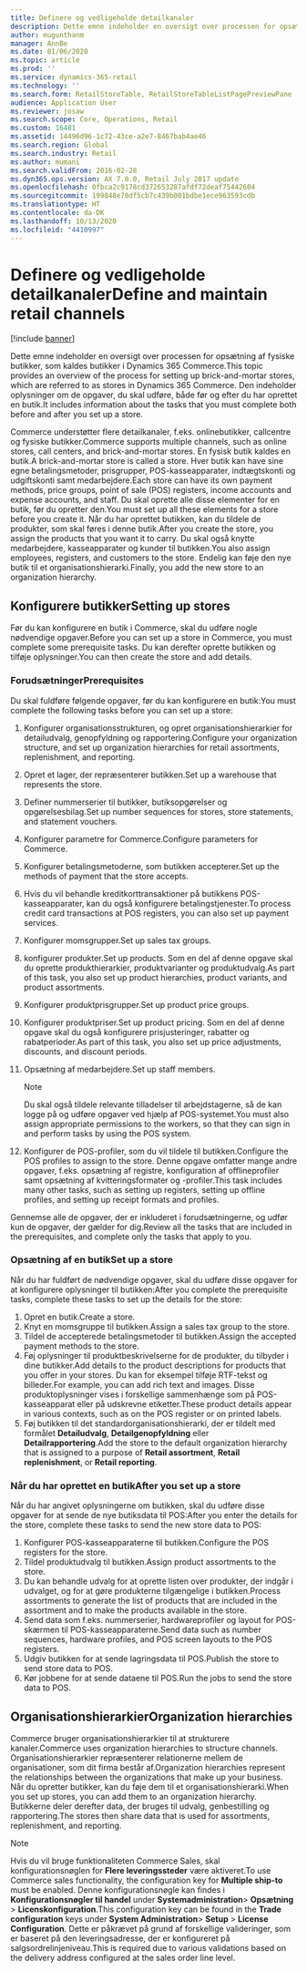 ```yaml
---
title: Definere og vedligeholde detailkanaler
description: Dette emne indeholder en oversigt over processen for opsætning af fysiske butikker, som kaldes butikker i Dynamics 365 Commerce. Den indeholder oplysninger om de opgaver, du skal udføre, både før og efter du har oprettet en butik.
author: mugunthanm
manager: AnnBe
ms.date: 01/06/2020
ms.topic: article
ms.prod: ''
ms.service: dynamics-365-retail
ms.technology: ''
ms.search.form: RetailStoreTable, RetailStoreTableListPagePreviewPane
audience: Application User
ms.reviewer: josaw
ms.search.scope: Core, Operations, Retail
ms.custom: 16481
ms.assetid: 14496d96-1c72-43ce-a2e7-8467bab4ae46
ms.search.region: Global
ms.search.industry: Retail
ms.author: mumani
ms.search.validFrom: 2016-02-28
ms.dyn365.ops.version: AX 7.0.0, Retail July 2017 update
ms.openlocfilehash: 0fbca2c9178cd372653287afdf72deaf75442604
ms.sourcegitcommit: 199848e78df5cb7c439b001bdbe1ece963593cdb
ms.translationtype: HT
ms.contentlocale: da-DK
ms.lasthandoff: 10/13/2020
ms.locfileid: "4410997"
---
```

# <a name="define-and-maintain-retail-channels"></a><span data-ttu-id="b9bc3-104">Definere og vedligeholde detailkanaler</span><span class="sxs-lookup"><span data-stu-id="b9bc3-104">Define and maintain retail channels</span></span>

[!include [banner](includes/banner.md)]

<span data-ttu-id="b9bc3-105">Dette emne indeholder en oversigt over processen for opsætning af fysiske butikker, som kaldes butikker i Dynamics 365 Commerce.</span><span class="sxs-lookup"><span data-stu-id="b9bc3-105">This topic provides an overview of the process for setting up brick-and-mortar stores, which are referred to as stores in Dynamics 365 Commerce.</span></span> <span data-ttu-id="b9bc3-106">Den indeholder oplysninger om de opgaver, du skal udføre, både før og efter du har oprettet en butik.</span><span class="sxs-lookup"><span data-stu-id="b9bc3-106">It includes information about the tasks that you must complete both before and after you set up a store.</span></span>

<span data-ttu-id="b9bc3-107">Commerce understøtter flere detailkanaler, f.eks. onlinebutikker, callcentre og fysiske butikker.</span><span class="sxs-lookup"><span data-stu-id="b9bc3-107">Commerce supports multiple channels, such as online stores, call centers, and brick-and-mortar stores.</span></span> <span data-ttu-id="b9bc3-108">En fysisk butik kaldes en butik.</span><span class="sxs-lookup"><span data-stu-id="b9bc3-108">A brick-and-mortar store is called a store.</span></span> <span data-ttu-id="b9bc3-109">Hver butik kan have sine egne betalingsmetoder, prisgrupper, POS-kasseapparater, indtægtskonti og udgiftskonti samt medarbejdere.</span><span class="sxs-lookup"><span data-stu-id="b9bc3-109">Each store can have its own payment methods, price groups, point of sale (POS) registers, income accounts and expense accounts, and staff.</span></span> <span data-ttu-id="b9bc3-110">Du skal oprette alle disse elementer for en butik, før du opretter den.</span><span class="sxs-lookup"><span data-stu-id="b9bc3-110">You must set up all these elements for a store before you create it.</span></span> <span data-ttu-id="b9bc3-111">Når du har oprettet butikken, kan du tildele de produkter, som skal føres i denne butik.</span><span class="sxs-lookup"><span data-stu-id="b9bc3-111">After you create the store, you assign the products that you want it to carry.</span></span> <span data-ttu-id="b9bc3-112">Du skal også knytte medarbejdere, kasseapparater og kunder til butikken.</span><span class="sxs-lookup"><span data-stu-id="b9bc3-112">You also assign employees, registers, and customers to the store.</span></span> <span data-ttu-id="b9bc3-113">Endelig kan føje den nye butik til et organisationshierarki.</span><span class="sxs-lookup"><span data-stu-id="b9bc3-113">Finally, you add the new store to an organization hierarchy.</span></span>

## <a name="setting-up-stores"></a><span data-ttu-id="b9bc3-114">Konfigurere butikker</span><span class="sxs-lookup"><span data-stu-id="b9bc3-114">Setting up stores</span></span>

<span data-ttu-id="b9bc3-115">Før du kan konfigurere en butik i Commerce, skal du udføre nogle nødvendige opgaver.</span><span class="sxs-lookup"><span data-stu-id="b9bc3-115">Before you can set up a store in Commerce, you must complete some prerequisite tasks.</span></span> <span data-ttu-id="b9bc3-116">Du kan derefter oprette butikken og tilføje oplysninger.</span><span class="sxs-lookup"><span data-stu-id="b9bc3-116">You can then create the store and add details.</span></span>

### <a name="prerequisites"></a><span data-ttu-id="b9bc3-117">Forudsætninger</span><span class="sxs-lookup"><span data-stu-id="b9bc3-117">Prerequisites</span></span>

<span data-ttu-id="b9bc3-118">Du skal fuldføre følgende opgaver, før du kan konfigurere en butik:</span><span class="sxs-lookup"><span data-stu-id="b9bc3-118">You must complete the following tasks before you can set up a store:</span></span>

1. <span data-ttu-id="b9bc3-119">Konfigurer organisationsstrukturen, og opret organisationshierarkier for detailudvalg, genopfyldning og rapportering.</span><span class="sxs-lookup"><span data-stu-id="b9bc3-119">Configure your organization structure, and set up organization hierarchies for retail assortments, replenishment, and reporting.</span></span>
2. <span data-ttu-id="b9bc3-120">Opret et lager, der repræsenterer butikken.</span><span class="sxs-lookup"><span data-stu-id="b9bc3-120">Set up a warehouse that represents the store.</span></span>
3. <span data-ttu-id="b9bc3-121">Definer nummerserier til butikker, butiksopgørelser og opgørelsesbilag.</span><span class="sxs-lookup"><span data-stu-id="b9bc3-121">Set up number sequences for stores, store statements, and statement vouchers.</span></span>
4. <span data-ttu-id="b9bc3-122">Konfigurer parametre for Commerce.</span><span class="sxs-lookup"><span data-stu-id="b9bc3-122">Configure parameters for Commerce.</span></span>
5. <span data-ttu-id="b9bc3-123">Konfigurer betalingsmetoderne, som butikken accepterer.</span><span class="sxs-lookup"><span data-stu-id="b9bc3-123">Set up the methods of payment that the store accepts.</span></span>
6. <span data-ttu-id="b9bc3-124">Hvis du vil behandle kreditkorttransaktioner på butikkens POS-kasseapparater, kan du også konfigurere betalingstjenester.</span><span class="sxs-lookup"><span data-stu-id="b9bc3-124">To process credit card transactions at POS registers, you can also set up payment services.</span></span>
7. <span data-ttu-id="b9bc3-125">Konfigurer momsgrupper.</span><span class="sxs-lookup"><span data-stu-id="b9bc3-125">Set up sales tax groups.</span></span>
8. <span data-ttu-id="b9bc3-126">konfigurer produkter.</span><span class="sxs-lookup"><span data-stu-id="b9bc3-126">Set up products.</span></span> <span data-ttu-id="b9bc3-127">Som en del af denne opgave skal du oprette produkthierarkier, produktvarianter og produktudvalg.</span><span class="sxs-lookup"><span data-stu-id="b9bc3-127">As part of this task, you also set up product hierarchies, product variants, and product assortments.</span></span>
9. <span data-ttu-id="b9bc3-128">Konfigurer produktprisgrupper.</span><span class="sxs-lookup"><span data-stu-id="b9bc3-128">Set up product price groups.</span></span>
10. <span data-ttu-id="b9bc3-129">Konfigurer produktpriser.</span><span class="sxs-lookup"><span data-stu-id="b9bc3-129">Set up product pricing.</span></span> <span data-ttu-id="b9bc3-130">Som en del af denne opgave skal du også konfigurere prisjusteringer, rabatter og rabatperioder.</span><span class="sxs-lookup"><span data-stu-id="b9bc3-130">As part of this task, you also set up price adjustments, discounts, and discount periods.</span></span>
11. <span data-ttu-id="b9bc3-131">Opsætning af medarbejdere.</span><span class="sxs-lookup"><span data-stu-id="b9bc3-131">Set up staff members.</span></span>

    > [!NOTE]
    > <span data-ttu-id="b9bc3-132">Du skal også tildele relevante tilladelser til arbejdstagerne, så de kan logge på og udføre opgaver ved hjælp af POS-systemet.</span><span class="sxs-lookup"><span data-stu-id="b9bc3-132">You must also assign appropriate permissions to the workers, so that they can sign in and perform tasks by using the POS system.</span></span>

12. <span data-ttu-id="b9bc3-133">Konfigurer de POS-profiler, som du vil tildele til butikken.</span><span class="sxs-lookup"><span data-stu-id="b9bc3-133">Configure the POS profiles to assign to the store.</span></span> <span data-ttu-id="b9bc3-134">Denne opgave omfatter mange andre opgaver, f.eks. opsætning af registre, konfiguration af offlineprofiler samt opsætning af kvitteringsformater og -profiler.</span><span class="sxs-lookup"><span data-stu-id="b9bc3-134">This task includes many other tasks, such as setting up registers, setting up offline profiles, and setting up receipt formats and profiles.</span></span>

<span data-ttu-id="b9bc3-135">Gennemse alle de opgaver, der er inkluderet i forudsætningerne, og udfør kun de opgaver, der gælder for dig.</span><span class="sxs-lookup"><span data-stu-id="b9bc3-135">Review all the tasks that are included in the prerequisites, and complete only the tasks that apply to you.</span></span>

### <a name="set-up-a-store"></a><span data-ttu-id="b9bc3-136">Opsætning af en butik</span><span class="sxs-lookup"><span data-stu-id="b9bc3-136">Set up a store</span></span>

<span data-ttu-id="b9bc3-137">Når du har fuldført de nødvendige opgaver, skal du udføre disse opgaver for at konfigurere oplysninger til butikken:</span><span class="sxs-lookup"><span data-stu-id="b9bc3-137">After you complete the prerequisite tasks, complete these tasks to set up the details for the store:</span></span>

1. <span data-ttu-id="b9bc3-138">Opret en butik.</span><span class="sxs-lookup"><span data-stu-id="b9bc3-138">Create a store.</span></span>
2. <span data-ttu-id="b9bc3-139">Knyt en momsgruppe til butikken.</span><span class="sxs-lookup"><span data-stu-id="b9bc3-139">Assign a sales tax group to the store.</span></span>
3. <span data-ttu-id="b9bc3-140">Tildel de accepterede betalingsmetoder til butikken.</span><span class="sxs-lookup"><span data-stu-id="b9bc3-140">Assign the accepted payment methods to the store.</span></span>
4. <span data-ttu-id="b9bc3-141">Føj oplysninger til produktbeskrivelserne for de produkter, du tilbyder i dine butikker.</span><span class="sxs-lookup"><span data-stu-id="b9bc3-141">Add details to the product descriptions for products that you offer in your stores.</span></span> <span data-ttu-id="b9bc3-142">Du kan for eksempel tilføje RTF-tekst og billeder.</span><span class="sxs-lookup"><span data-stu-id="b9bc3-142">For example, you can add rich text and images.</span></span> <span data-ttu-id="b9bc3-143">Disse produktoplysninger vises i forskellige sammenhænge som på POS-kasseapparat eller på udskrevne etiketter.</span><span class="sxs-lookup"><span data-stu-id="b9bc3-143">These product details appear in various contexts, such as on the POS register or on printed labels.</span></span>
5. <span data-ttu-id="b9bc3-144">Føj butikken til det standardorganisationshierarki, der er tildelt med formålet **Detailudvalg**, **Detailgenopfyldning** eller **Detailrapportering**.</span><span class="sxs-lookup"><span data-stu-id="b9bc3-144">Add the store to the default organization hierarchy that is assigned to a purpose of **Retail assortment**, **Retail replenishment**, or **Retail reporting**.</span></span>

### <a name="after-you-set-up-a-store"></a><span data-ttu-id="b9bc3-145">Når du har oprettet en butik</span><span class="sxs-lookup"><span data-stu-id="b9bc3-145">After you set up a store</span></span>

<span data-ttu-id="b9bc3-146">Når du har angivet oplysningerne om butikken, skal du udføre disse opgaver for at sende de nye butiksdata til POS:</span><span class="sxs-lookup"><span data-stu-id="b9bc3-146">After you enter the details for the store, complete these tasks to send the new store data to POS:</span></span>

1. <span data-ttu-id="b9bc3-147">Konfigurer POS-kasseapparaterne til butikken.</span><span class="sxs-lookup"><span data-stu-id="b9bc3-147">Configure the POS registers for the store.</span></span>
2. <span data-ttu-id="b9bc3-148">Tildel produktudvalg til butikken.</span><span class="sxs-lookup"><span data-stu-id="b9bc3-148">Assign product assortments to the store.</span></span>
3. <span data-ttu-id="b9bc3-149">Du kan behandle udvalg for at oprette listen over produkter, der indgår i udvalget, og for at gøre produkterne tilgængelige i butikken.</span><span class="sxs-lookup"><span data-stu-id="b9bc3-149">Process assortments to generate the list of products that are included in the assortment and to make the products available in the store.</span></span>
4. <span data-ttu-id="b9bc3-150">Send data som f.eks. nummerserier, hardwareprofiler og layout for POS-skærmen til POS-kasseapparaterne.</span><span class="sxs-lookup"><span data-stu-id="b9bc3-150">Send data such as number sequences, hardware profiles, and POS screen layouts to the POS registers.</span></span>
5. <span data-ttu-id="b9bc3-151">Udgiv butikken for at sende lagringsdata til POS.</span><span class="sxs-lookup"><span data-stu-id="b9bc3-151">Publish the store to send store data to POS.</span></span>
6. <span data-ttu-id="b9bc3-152">Kør jobbene for at sende dataene til POS.</span><span class="sxs-lookup"><span data-stu-id="b9bc3-152">Run the jobs to send the store data to POS.</span></span>

## <a name="organization-hierarchies"></a><span data-ttu-id="b9bc3-153">Organisationshierarkier</span><span class="sxs-lookup"><span data-stu-id="b9bc3-153">Organization hierarchies</span></span>

<span data-ttu-id="b9bc3-154">Commerce bruger organisationshierarkier til at strukturere kanaler.</span><span class="sxs-lookup"><span data-stu-id="b9bc3-154">Commerce uses organization hierarchies to structure channels.</span></span> <span data-ttu-id="b9bc3-155">Organisationshierarkier repræsenterer relationerne mellem de organisationer, som dit firma består af.</span><span class="sxs-lookup"><span data-stu-id="b9bc3-155">Organization hierarchies represent the relationships between the organizations that make up your business.</span></span> <span data-ttu-id="b9bc3-156">Når du opretter butikker, kan du føje dem til et organisationshierarki.</span><span class="sxs-lookup"><span data-stu-id="b9bc3-156">When you set up stores, you can add them to an organization hierarchy.</span></span> <span data-ttu-id="b9bc3-157">Butikkerne deler derefter data, der bruges til udvalg, genbestilling og rapportering.</span><span class="sxs-lookup"><span data-stu-id="b9bc3-157">The stores then share data that is used for assortments, replenishment, and reporting.</span></span>

> [!NOTE]
> <span data-ttu-id="b9bc3-158">Hvis du vil bruge funktionaliteten Commerce Sales, skal konfigurationsnøglen for **Flere leveringssteder** være aktiveret.</span><span class="sxs-lookup"><span data-stu-id="b9bc3-158">To use Commerce sales functionality, the configuration key for **Multiple ship-to** must be enabled.</span></span> <span data-ttu-id="b9bc3-159">Denne konfigurationsnøgle kan findes i **Konfigurationsnøgler til handel** under **Systemadministration**\> **Opsætning** \> **Licenskonfiguration**.</span><span class="sxs-lookup"><span data-stu-id="b9bc3-159">This configuration key can be found in the **Trade configuration** keys under **System Administration**\> **Setup** \> **License Configuration**.</span></span> <span data-ttu-id="b9bc3-160">Dette er påkrævet på grund af forskellige valideringer, som er baseret på den leveringsadresse, der er konfigureret på salgsordrelinjeniveau.</span><span class="sxs-lookup"><span data-stu-id="b9bc3-160">This is required due to various validations based on the delivery address configured at the sales order line level.</span></span>

